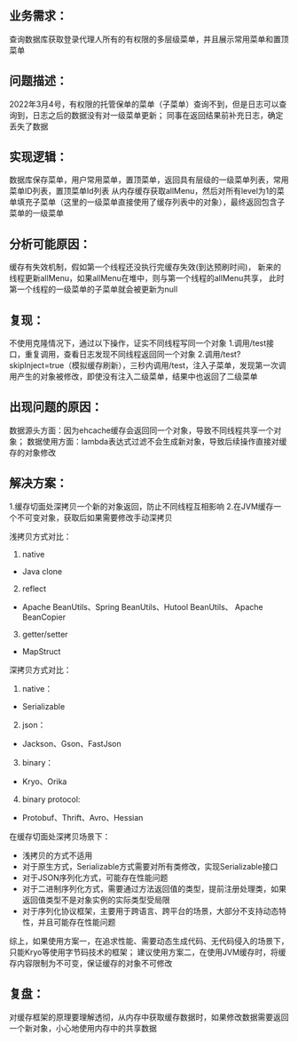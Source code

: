 ## 业务需求：
查询数据库获取登录代理人所有的有权限的多层级菜单，并且展示常用菜单和置顶菜单

## 问题描述：
2022年3月4号，有权限的托管保单的菜单（子菜单）查询不到，但是日志可以查询到，日志之后的数据没有对一级菜单更新；
同事在返回结果前补充日志，确定丢失了数据

## 实现逻辑：
数据库保存菜单，用户常用菜单，置顶菜单，返回具有层级的一级菜单列表，常用菜单ID列表，置顶菜单Id列表
从内存缓存获取allMenu，然后对所有level为1的菜单填充子菜单（这里的一级菜单直接使用了缓存列表中的对象），最终返回包含子菜单的一级菜单

## 分析可能原因：
缓存有失效机制，假如第一个线程还没执行完缓存失效(到达预刷时间)，
新来的线程更新allMenu，如果allMenu在堆中，则与第一个线程的allMenu共享，
此时第一个线程的一级菜单的子菜单就会被更新为null

## 复现：
不使用克隆情况下，通过以下操作，证实不同线程写同一个对象
1.调用/test接口，重复调用，查看日志发现不同线程返回同一个对象
2.调用/test?skipInject=true（模拟缓存刷新），三秒内调用/test，注入子菜单，发现第一次调用产生的对象被修改，即使没有注入二级菜单，结果中也返回了二级菜单

## 出现问题的原因：
数据源头方面：因为ehcache缓存会返回同一个对象，导致不同线程共享一个对象；
数据使用方面：lambda表达式过滤不会生成新对象，导致后续操作直接对缓存的对象修改

## 解决方案：
1.缓存切面处深拷贝一个新的对象返回，防止不同线程互相影响
2.在JVM缓存一个不可变对象，获取后如果需要修改手动深拷贝

浅拷贝方式对比：
1. native
- Java clone
2. reflect
- Apache BeanUtils、Spring BeanUtils、Hutool BeanUtils、 Apache BeanCopier
3. getter/setter
- MapStruct

深拷贝方式对比：
1. native：
- Serializable
2. json：
- Jackson、Gson、FastJson
3. binary：
- Kryo、Orika
4. binary protocol:
- Protobuf、Thrift、Avro、Hessian

在缓存切面处深拷贝场景下：
- 浅拷贝的方式不适用
- 对于原生方式，Serializable方式需要对所有类修改，实现Serializable接口
- 对于JSON序列化方式，可能存在性能问题
- 对于二进制序列化方式，需要通过方法返回值的类型，提前注册处理类，如果返回值类型不是对象实例的实际类型受局限
- 对于序列化协议框架，主要用于跨语言、跨平台的场景，大部分不支持动态特性，并且可能存在性能问题

综上，如果使用方案一，在追求性能、需要动态生成代码、无代码侵入的场景下，只能Kryo等使用字节码技术的框架；
建议使用方案二，在使用JVM缓存时，将缓存内容限制为不可变，保证缓存的对象不可修改

## 复盘：
对缓存框架的原理要理解透彻，从内存中获取缓存数据时，如果修改数据需要返回一个新对象，小心地使用内存中的共享数据
